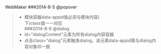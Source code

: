 WebMaker
###2014-8-5 @popover
> * 模块容器data-appid值必须与模块内容(<div id="popoverContent">下)class值一一对应<br>
###2014-8-6 @dialog
> * id="dialogContent"元素为所有dialog内容容器
> * 点击class="dialog"元素触发dialog，该元素data-appid需与dialog内容对象ID一致
